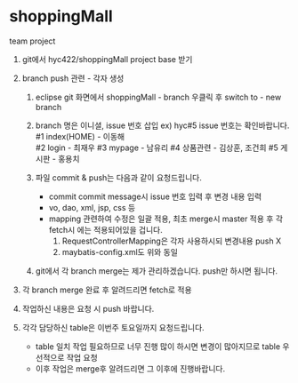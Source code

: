 # shoppingMall
team project
1. git에서 hyc422/shoppingMall project base 받기
2. branch push 관련 - 각자 생성
    1) eclipse git 화면에서 shoppingMall - branch 우클릭 후 switch to - new branch
    2) branch 명은 이니셜, issue 번호 삽입
        ex) hyc#5
            issue 번호는 확인바랍니다.
            #1 index(HOME)  - 이동해   
            #2 login        - 최재우
            #3 mypage       - 남유리
            #4 상품관련      - 김상훈, 조건희
            #5 게시판        - 홍용치
    3) 파일 commit & push는 다음과 같이 요청드립니다.
       - commit commit message시 issue 번호 입력 후 변경 내용 입력
       - vo, dao, xml, jsp, css 등
       - mapping 관련하여 수정은 일괄 적용, 최초 merge시 master 적용 후 각 fetch시 에는 적용되어있을 겁니다.
         1) RequestControllerMapping은 각자 사용하시되 변경내용 push X
         2) maybatis-config.xml도 위와 동일
       
    4) git에서 각 branch merge는 제가 관리하겠습니다. push만 하시면 됩니다.
    
3. 각 branch merge 완료 후 알려드리면 fetch로 적용

4. 작업하신 내용은 요청 시 push 바랍니다.

5. 각각 담당하신 table은 이번주 토요일까지 요청드립니다. 
   - table 일치 작업 필요하므로 너무 진행 많이 하시면 변경이 많아지므로 table 우선적으로 작업 요청
   - 이후 작업은 merge후 알려드리면 그 이후에 진행바랍니다.

